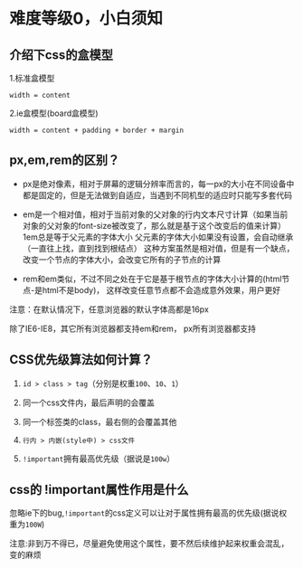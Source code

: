 # 难度等级0，小白须知

## 介绍下css的盒模型

1.标准盒模型

`width = content`

2.ie盒模型(board盒模型)

`width = content + padding + border + margin`

## px,em,rem的区别？

- px是绝对像素，相对于屏幕的逻辑分辨率而言的，每一px的大小在不同设备中都是固定的，但是无法做到自适应，当遇到不同机型的适应时只能写多套代码

- em是一个相对值，相对于当前对象的父对象的行内文本尺寸计算（如果当前对象的父对象的font-size被改变了，那么就是基于这个改变后的值来计算）
1em总是等于父元素的字体大小
父元素的字体大小如果没有设置，会自动继承（一直往上找，直到找到根结点）
这种方案虽然是相对值，但是有一个缺点，改变一个节点的字体大小，会改变它所有的子节点的计算

- rem和em类似，不过不同之处在于它是基于根节点的字体大小计算的(html节点-是html不是body)，
这样改变任意节点都不会造成意外效果，用户更好

注意：在默认情况下，任意浏览器的默认字体高都是16px

除了IE6-IE8，其它所有浏览器都支持em和rem，
px所有浏览器都支持

## CSS优先级算法如何计算？

1. `id > class > tag`（分别是权重`100`、`10`、`1`）

2. 同一个css文件内，最后声明的会覆盖

3. 同一个标签类的class，最右侧的会覆盖其他

4. `行内 > 内嵌(style中) > css文件`

5. `!important`拥有最高优先级（据说是`100w`）

## css的 !important属性作用是什么

忽略ie下的bug,`!important`的css定义可以让对于属性拥有最高的优先级(据说权重为`100W`)

注意:非到万不得已，尽量避免使用这个属性，要不然后续维护起来权重会混乱，变的麻烦